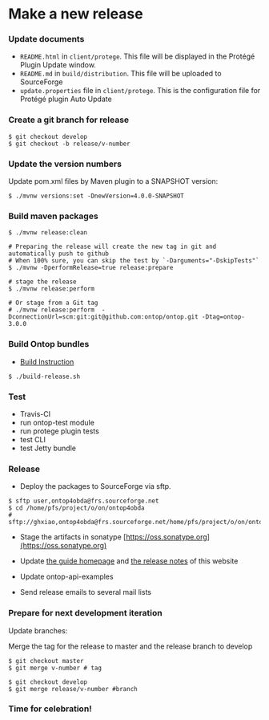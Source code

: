 # Make a new release

### Update documents

- `README.html` in `client/protege`. This file will be displayed in the Protégé Plugin Update window.
- `README.md` in `build/distribution`. This file will be uploaded to SourceForge
- `update.properties` file in `client/protege`. This is the configuration file for Protégé plugin Auto Update

###  Create a git branch for release

```console
$ git checkout develop
$ git checkout -b release/v-number
```
### Update the version numbers

Update pom.xml files by Maven plugin to a SNAPSHOT version:


```console
$ ./mvnw versions:set -DnewVersion=4.0.0-SNAPSHOT 
```


### Build maven packages

```
$ ./mvnw release:clean

# Preparing the release will create the new tag in git and automatically push to github
# When 100% sure, you can skip the test by `-Darguments="-DskipTests"`
$ ./mvnw -DperformRelease=true release:prepare

# stage the release
$ ./mvnw release:perform 

# Or stage from a Git tag
# ./mvnw release:perform  -DconnectionUrl=scm:git:git@github.com:ontop/ontop.git -Dtag=ontop-3.0.0
```

### Build Ontop bundles

* [Build Instruction](/dev/build)

```console
$ ./build-release.sh 
```

### Test
* Travis-CI
* run ontop-test module
* run protege plugin tests
* test CLI
* test Jetty bundle

### Release

* Deploy the packages to SourceForge via sftp.

```console
$ sftp user,ontop4obda@frs.sourceforge.net
$ cd /home/pfs/project/o/on/ontop4obda
# sftp://ghxiao,ontop4obda@frs.sourceforge.net/home/pfs/project/o/on/ontop4obda
``` 

* Stage the artifacts in sonatype [https://oss.sonatype.org](https://oss.sonatype.org)

* Update [the guide homepage](/guide) and [the release notes](/guide/releases) of this website

* Update ontop-api-examples

* Send release emails to several mail lists

### Prepare for next development iteration

Update branches:

Merge the tag for the release to master and the release branch to develop

```console
$ git checkout master
$ git merge v-number # tag

$ git checkout develop
$ git merge release/v-number #branch 
```

### Time for celebration!
